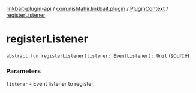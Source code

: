 [linkbait-plugin-api](../../index.md) / [com.nishtahir.linkbait.plugin](../index.md) / [PluginContext](index.md) / [registerListener](.)

# registerListener

`abstract fun registerListener(listener: `[`EventListener`](../../com.nishtahir.linkbait.plugin.model/-event-listener.md)`): Unit` [(source)](https://gitlab.com/nishtahir/linkbait/tree/master/linkbait-plugin-api/src/main/kotlin//com/nishtahir/linkbait/plugin/PluginContext.kt#L30)

### Parameters

`listener` - Event listener to register.